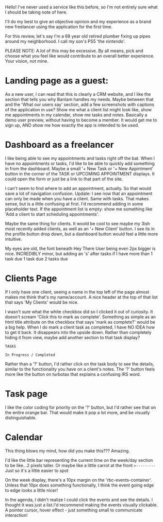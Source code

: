 Hello! I've never used a service like this before, so I'm not entirely sure what I should be taking note of here.

I'll do my best to give an objective opinion and my experience as a brand new freelancer using the application for the first time.

For this review, let's say I'm a 68 year old retired plumber fixing up pipes around my neighborhood. I call my son's PS5 'the nintendo'.

PLEASE NOTE: A lot of this may be excessive. By all means, pick and choose what you feel like would contribute to an overall better experience. Your vision, not mine.

# Landing page as a guest:
As a new user, I can read that this is clearly a CRM website, and I like the section that tells you why Bantam handles my needs.
Maybe between that and the 'What our users say' section, add a few screenshots with captions of the application in use?
Show me what a client list might look like, show me appointments in my calendar, show me tasks and notes.
Basically a demo user preview, without having to become a member.
It would get me to sign up, AND show me how exactly the app is intended to be used.

# Dashboard as a freelancer
I like being able to see my appointments and tasks right off the bat.
When I have no appointments or tasks, I'd like to be able to quickly add something in from the dashboard. Maybe a small '+ New Task or '+ New Appintment' button in the corner of the TASK or UPCOMING APPOINTMENT displays. It could open the form or just be a link to that part of the site.

I can't seem to find where to add an appointment, actually. So that would save a lot of navigation confusion.
Update: I see now that an appointment can only be made when you have a client. Same with tasks. That makes sense, but is a little confusing at first. I'd recommend adding in some placeholder text. If the appointment list is empty: show me something like 'Add a client to start scheduling appointments'.

Maybe the same thing for clients. It woold be cool to see maybe my 3ish most recently added clients, as well as an '+ New Client' button. I see its in the profile button drop down, but a dashboard button would feel a little more intuitive.

My eyes are old, the font beneath Hey There User being even 2px bigger is nice.
INCREDIBLY minor, but adding an 's' after tasks if I have more than 1 task due
1 task due
2 tasks due

# Clients Page
If I only have one client, seeing a name in the top left of the page almost makes me think that's my name/account. A nice header at the top of that list that says 'My Clients' would be nice.

I wasn't sure what the white checkbox did so I clicked it out of curiosity. It doesn't scream 'Click this to mark as complete'. Something as simple as an html title attribute on the checkbox that says 'mark as complete?' would be a big help.
When I do mark a client task as completed, I have NO IDEA how to get it back. It disappears into the upside down.
Rather than completely hiding it from view, maybe add another section to that task display?

```
TASKS

In Progress / Completed
```

Rather than a '?' button, I'd rather click on the task body to see the details, similar to the functionality you have on a client's notes. The '?' button feels more like the button on turbotax that explains a confusing IRS word.

# Task page
I like the color coding for priority on the '?' button, but I'd rather see that on the entire orange bar. That would make it pop a lot more, and be visually distinguishable.

# Calendar
This thing blows my mind, how did you make this??? Amazing.

I'd like the little bar representing the current time on the week/day section to be like...2 pixels taller. Or maybe like a little carrot at the front
`>---------`
Just so it's a little easier to spot

On the week display, there's a 10px margin on the 'rbc-events-container'. Unless that 10px does something functionally, I think the event going edge to edge looks a little nicer!

In the agenda, I didn't realize I could click the events and see the details. I thought it was just a list.I'd recommend making the events visually clickable. A pointer cursor, hover effect - just something small to communicate interaction!
